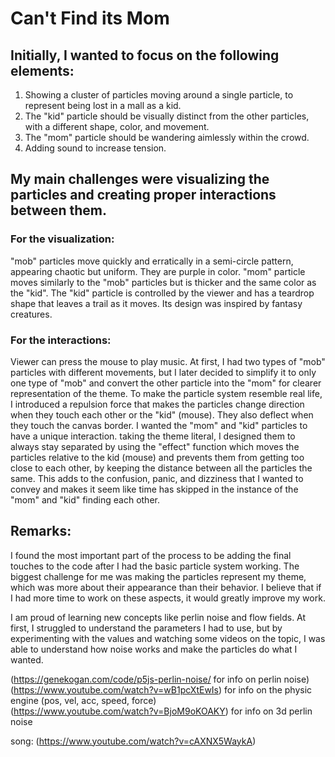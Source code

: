 # **Can't Find its Mom**


## Initially, I wanted to focus on the following elements:

1. Showing a cluster of particles moving around a single particle, to represent being lost in a mall as a kid.
2. The "kid" particle should be visually distinct from the other particles, with a different shape, color, and movement.
3. The "mom" particle should be wandering aimlessly within the crowd.
4. Adding sound to increase tension.

## My main challenges were visualizing the particles and creating proper interactions between them.

### For the visualization:

"mob" particles move quickly and erratically in a semi-circle pattern, appearing chaotic but uniform. They are purple in color.
"mom" particle moves similarly to the "mob" particles but is thicker and the same color as the "kid".
The "kid" particle is controlled by the viewer and has a teardrop shape that leaves a trail as it moves. Its design was inspired by fantasy creatures.

### For the interactions:

Viewer can press the mouse to play music.
At first, I had two types of "mob" particles with different movements, but I later decided to simplify it to only one type of "mob" and convert the other particle into the "mom" for clearer representation of the theme.
To make the particle system resemble real life, I introduced a repulsion force that makes the particles change direction when they touch each other or the "kid" (mouse). They also deflect when they touch the canvas border.
I wanted the "mom" and "kid" particles to have a unique interaction. taking the theme literal, I designed them to always stay separated by using the "effect" function which moves the particles relative to the kid (mouse) and prevents them from getting too close to each other, 
by keeping the distance between all the particles the same. This adds to the confusion, panic, and dizziness that I wanted to convey and makes it seem like time has skipped in the instance of the "mom" and "kid" finding each other.


## Remarks:

I found the most important part of the process to be adding the final touches to the code after I had the basic particle system working. The biggest challenge for me was making the particles represent my theme, which was more about their appearance than their behavior. 
I believe that if I had more time to work on these aspects, it would greatly improve my work.

I am proud of learning new concepts like perlin noise and flow fields. At first, I struggled to understand the parameters I had to use, but by experimenting with the values and watching some videos on the topic, I was able to understand how noise works and make the particles do what I wanted.



(https://genekogan.com/code/p5js-perlin-noise/ for info on perlin noise)
(https://www.youtube.com/watch?v=wB1pcXtEwIs) for info on the physic engine (pos, vel, acc, speed, force)  
(https://www.youtube.com/watch?v=BjoM9oKOAKY) for info on 3d perlin noise

song: 
(https://www.youtube.com/watch?v=cAXNX5WaykA)

